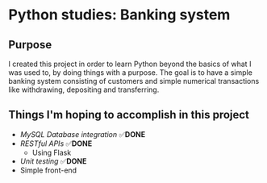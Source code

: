 # Python studies: Banking system

## Purpose

I created this project in order to learn Python beyond the basics of what I was used to, by doing things with a purpose. The goal is to have a simple banking system consisting of customers and simple numerical transactions like withdrawing, depositing and transferring.

## Things I'm hoping to accomplish in this project

* *MySQL Database integration* ✅**DONE**
* *RESTful APIs* ✅**DONE**
    * Using Flask
* *Unit testing* ✅**DONE**
* Simple front-end
